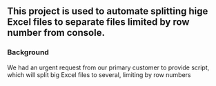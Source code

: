 ## This project is used to automate splitting hige Excel files to separate files limited by row number from console.

### Background
We had an urgent request from our primary customer to provide script, which will split big Excel files to several, limiting by row numbers
